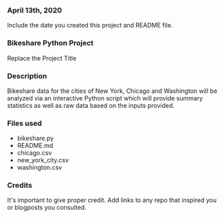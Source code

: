 ### April 13th, 2020
Include the date you created this project and README file.

### Bikeshare Python Project
Replace the Project Title

### Description
Bikeshare data for the cities of New York, Chicago and Washington will be analyzed via an interactive Python script which will provide summary statistics as well as raw data based on the inputs provided.

### Files used
* bikeshare.py
* README.md
* chicago.csv
* new_york_city.csv
* washington.csv

### Credits
It's important to give proper credit. Add links to any repo that inspired you or blogposts you consulted.
